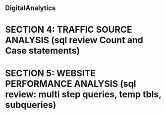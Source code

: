 ## DigitalAnalytics
# SECTION 4: TRAFFIC SOURCE ANALYSIS (sql review Count and Case statements)
# SECTION 5: WEBSITE PERFORMANCE ANALYSIS (sql review: multi step queries, temp tbls, subqueries)
